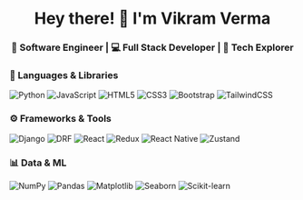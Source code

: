 <h1 align="center">Hey there! 👋 I'm Vikram Verma</h1>
<h3 align="center">🚀 Software Engineer | 💻 Full Stack Developer | 🧠 Tech Explorer</h3>



### 🧠 Languages & Libraries
![Python](https://img.shields.io/badge/-Python-3776AB?logo=python&logoColor=white&style=flat)
![JavaScript](https://img.shields.io/badge/-JavaScript-F7DF1E?logo=javascript&logoColor=black&style=flat)
![HTML5](https://img.shields.io/badge/-HTML5-E34F26?logo=html5&logoColor=white&style=flat)
![CSS3](https://img.shields.io/badge/-CSS3-1572B6?logo=css3&logoColor=white&style=flat)
![Bootstrap](https://img.shields.io/badge/-Bootstrap-563D7C?logo=bootstrap&logoColor=white&style=flat)
![TailwindCSS](https://img.shields.io/badge/-TailwindCSS-38B2AC?logo=tailwind-css&logoColor=white&style=flat)

### ⚙️ Frameworks & Tools
![Django](https://img.shields.io/badge/-Django-092E20?logo=django&logoColor=white&style=flat)
![DRF](https://img.shields.io/badge/-DRF-ff1709?logo=django&logoColor=white&style=flat)
![React](https://img.shields.io/badge/-React-61DAFB?logo=react&logoColor=black&style=flat)
![Redux](https://img.shields.io/badge/-Redux-764ABC?logo=redux&logoColor=white&style=flat)
![React Native](https://img.shields.io/badge/-ReactNative-20232a?logo=react&logoColor=61DAFB&style=flat)
![Zustand](https://img.shields.io/badge/-Zustand-000?logo=zotero&style=flat)

### 📊 Data & ML
![NumPy](https://img.shields.io/badge/-NumPy-013243?logo=numpy&logoColor=white&style=flat)
![Pandas](https://img.shields.io/badge/-Pandas-150458?logo=pandas&logoColor=white&style=flat)
![Matplotlib](https://img.shields.io/badge/-Matplotlib-11557c?logo=matplotlib&logoColor=white&style=flat)
![Seaborn](https://img.shields.io/badge/-Seaborn-004b6f?logo=seaborn&logoColor=white&style=flat)
![Scikit-learn](https://img.shields.io/badge/-ScikitLearn-F7931E?logo=scikit-learn&logoColor=white&style=flat)

